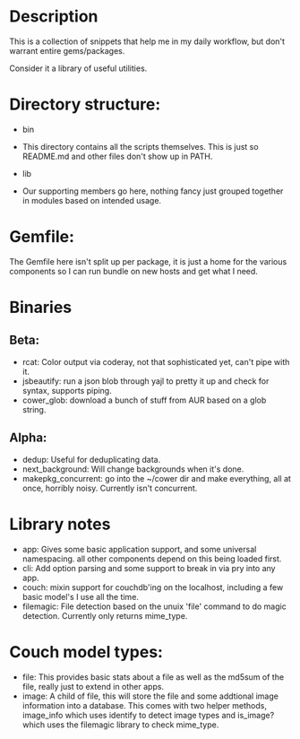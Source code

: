 # Description
This is a collection of snippets that help me in my daily workflow, but don't warrant entire gems/packages.

Consider it a library of useful utilities.

# Directory structure:

* bin
 * This directory contains all the scripts themselves.  This is just so README.md and other files don't show up in PATH.

* lib
 * Our supporting members go here, nothing fancy just grouped together in modules based on intended usage.

# Gemfile:

The Gemfile here isn't split up per package, it is just a home for the various components so I can run bundle on new hosts and get what I need.

# Binaries

## Beta:
* rcat: Color output via coderay, not that sophisticated yet, can't pipe with it.
* jsbeautify: run a json blob through yajl to pretty it up and check for syntax, supports piping.
* cower_glob: download a bunch of stuff from AUR based on a glob string.

## Alpha:
* dedup: Useful for deduplicating data.
* next_background: Will change backgrounds when it's done.
* makepkg_concurrent: go into the ~/cower dir and make everything, all at once, horribly noisy.  Currently isn't concurrent.

# Library notes

* app: Gives some basic application support, and some universal namespacing.  all other components depend on this being loaded first.
* cli: Add option parsing and some support to break in via pry into any app.
* couch: mixin support for couchdb'ing on the localhost, including a few basic model's I use all the time.
* filemagic: File detection based on the unuix 'file' command to do magic detection.  Currently only returns mime_type.

# Couch model types:

* file: This provides basic stats about a file as well as the md5sum of the file, really just to extend in other apps.
* image: A child of file, this will store the file and some addtional image information into a database.  This comes with two helper methods, image_info which uses identify to detect image types and is_image? which uses the filemagic library to check mime_type.
